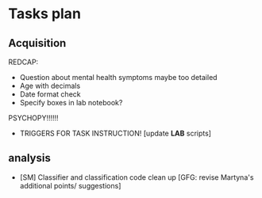 # Tasks plan 

## Acquisition 
REDCAP:
- Question about mental health symptoms maybe too detailed
- Age with decimals
- Date format check 
- Specify boxes in lab notebook?

PSYCHOPY!!!!!!
- TRIGGERS FOR TASK INSTRUCTION! [update **LAB** scripts]


## analysis

- [SM] Classifier and classification code clean up [GFG: revise Martyna's additional points/ suggestions]

